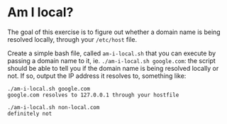 # Am I local?

The goal of this exercise is to figure out whether a domain name
is being resolved locally, through your `/etc/host` file.

Create a simple bash file, called `am-i-local.sh` that you can
execute by passing a domain name to it, ie. `./am-i-local.sh google.com`:
the script should be able to tell you if the domain name is being
resolved locally or not. If so, output the IP address it resolves to,
something like:

```
./am-i-local.sh google.com
google.com resolves to 127.0.0.1 through your hostfile

./am-i-local.sh non-local.com
definitely not
```
